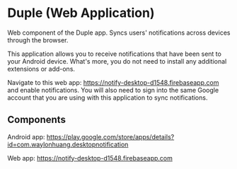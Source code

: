 # Duple (Web Application)

Web component of the Duple app. Syncs users' notifications across devices through the browser.

This application allows you to receive notifications that have been sent to your Android device. What's more, you do not need to install any additional extensions or add-ons.

Navigate to this web app: https://notify-desktop-d1548.firebaseapp.com and enable notifications. You will also need to sign into the same Google account that you are using with this application to sync notifications.

## Components

Android app: https://play.google.com/store/apps/details?id=com.waylonhuang.desktopnotification

Web app: https://notify-desktop-d1548.firebaseapp.com
